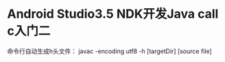 # Android Studio3.5 NDK开发Java call c入门二

命令行自动生成h头文件：
javac -encoding utf8 -h [targetDir] [source file]

